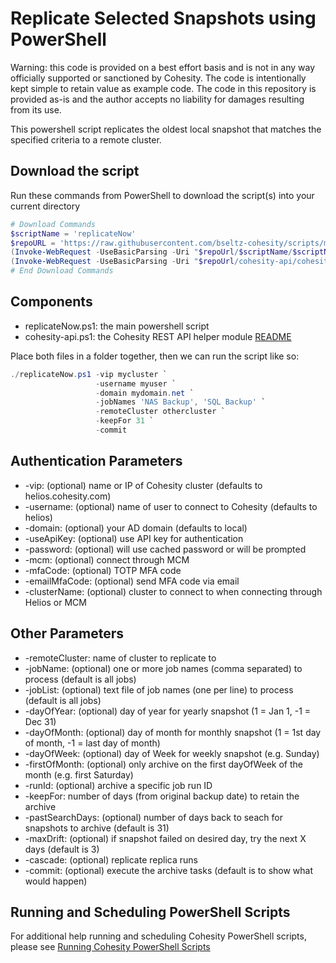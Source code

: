# Replicate Selected Snapshots using PowerShell

Warning: this code is provided on a best effort basis and is not in any way officially supported or sanctioned by Cohesity. The code is intentionally kept simple to retain value as example code. The code in this repository is provided as-is and the author accepts no liability for damages resulting from its use.

This powershell script replicates the oldest local snapshot that matches the specified criteria to a remote cluster.

## Download the script

Run these commands from PowerShell to download the script(s) into your current directory

```powershell
# Download Commands
$scriptName = 'replicateNow'
$repoURL = 'https://raw.githubusercontent.com/bseltz-cohesity/scripts/master/powershell'
(Invoke-WebRequest -UseBasicParsing -Uri "$repoUrl/$scriptName/$scriptName.ps1").content | Out-File "$scriptName.ps1"; (Get-Content "$scriptName.ps1") | Set-Content "$scriptName.ps1"
(Invoke-WebRequest -UseBasicParsing -Uri "$repoUrl/cohesity-api/cohesity-api.ps1").content | Out-File cohesity-api.ps1; (Get-Content cohesity-api.ps1) | Set-Content cohesity-api.ps1
# End Download Commands
```

## Components

* replicateNow.ps1: the main powershell script
* cohesity-api.ps1: the Cohesity REST API helper module [README](https://github.com/bseltz-cohesity/scripts/tree/master/powershell/cohesity-api)

Place both files in a folder together, then we can run the script like so:

```powershell
./replicateNow.ps1 -vip mycluster `
                   -username myuser `
                   -domain mydomain.net `
                   -jobNames 'NAS Backup', 'SQL Backup' `
                   -remoteCluster othercluster `
                   -keepFor 31 `
                   -commit
```

## Authentication Parameters

* -vip: (optional) name or IP of Cohesity cluster (defaults to helios.cohesity.com)
* -username: (optional) name of user to connect to Cohesity (defaults to helios)
* -domain: (optional) your AD domain (defaults to local)
* -useApiKey: (optional) use API key for authentication
* -password: (optional) will use cached password or will be prompted
* -mcm: (optional) connect through MCM
* -mfaCode: (optional) TOTP MFA code
* -emailMfaCode: (optional) send MFA code via email
* -clusterName: (optional) cluster to connect to when connecting through Helios or MCM

## Other Parameters

* -remoteCluster: name of cluster to replicate to
* -jobName: (optional) one or more job names (comma separated) to process (default is all jobs)
* -jobList: (optional) text file of job names (one per line) to process (default is all jobs)
* -dayOfYear: (optional) day of year for yearly snapshot (1 = Jan 1, -1 = Dec 31)
* -dayOfMonth: (optional) day of month for monthly snapshot (1 = 1st day of month, -1 = last day of month)
* -dayOfWeek: (optional) day of Week for weekly snapshot (e.g. Sunday)
* -firstOfMonth: (optional) only archive on the first dayOfWeek of the month (e.g. first Saturday)
* -runId: (optional) archive a specific job run ID
* -keepFor: number of days (from original backup date) to retain the archive
* -pastSearchDays: (optional) number of days back to seach for snapshots to archive (default is 31)
* -maxDrift: (optional) if snapshot failed on desired day, try the next X days (default is 3)
* -cascade: (optional) replicate replica runs
* -commit: (optional) execute the archive tasks (default is to show what would happen)

## Running and Scheduling PowerShell Scripts

For additional help running and scheduling Cohesity PowerShell scripts, please see [Running Cohesity PowerShell Scripts](https://github.com/bseltz-cohesity/scripts/blob/master/powershell/Running%20Cohesity%20PowerShell%20Scripts.pdf)
